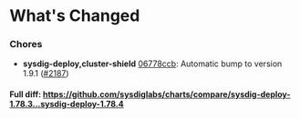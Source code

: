 # What's Changed

### Chores
- **sysdig-deploy,cluster-shield** [06778ccb](https://github.com/sysdiglabs/charts/commit/06778ccbf00f193d4a0e5a423321c807c39fe005): Automatic bump to version 1.9.1 ([#2187](https://github.com/sysdiglabs/charts/issues/2187))
#### Full diff: https://github.com/sysdiglabs/charts/compare/sysdig-deploy-1.78.3...sysdig-deploy-1.78.4
